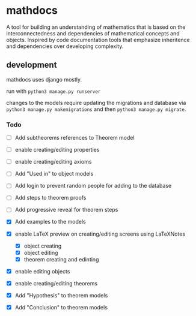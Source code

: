 # mathdocs

A tool for building an understanding of mathematics that is based on the interconnectedness and dependencies of mathematical concepts and objects.
Inspired by code documentation tools that emphasize inheritence and dependencies over developing complexity.

## development

mathdocs uses django mostly.

run with `python3 manage.py runserver`

changes to the models require updating the migrations and database via `python3 manage.py makemigrations` and then `python3 manage.py migrate`.

### Todo
- [ ] Add subtheorems references to Theorem model
- [ ] enable creating/editing properties
- [ ] enable creating/editing axioms
- [ ] Add "Used in" to object models
- [ ] Add login to prevent random people for adding to the database
- [ ] Add steps to theorem proofs
- [ ] Add progressive reveal for theorem steps

- [x] Add examples to the models
- [x] enable LaTeX preview on creating/editing screens using LaTeXNotes
    - [x] object creating
    - [x] object editing
    - [x] theorem creating and edinting
- [x] enable editing objects
- [x] enable creating/editing theorems
- [x] Add "Hypothesis" to theorem models
- [x] Add "Conclusion" to theorem models